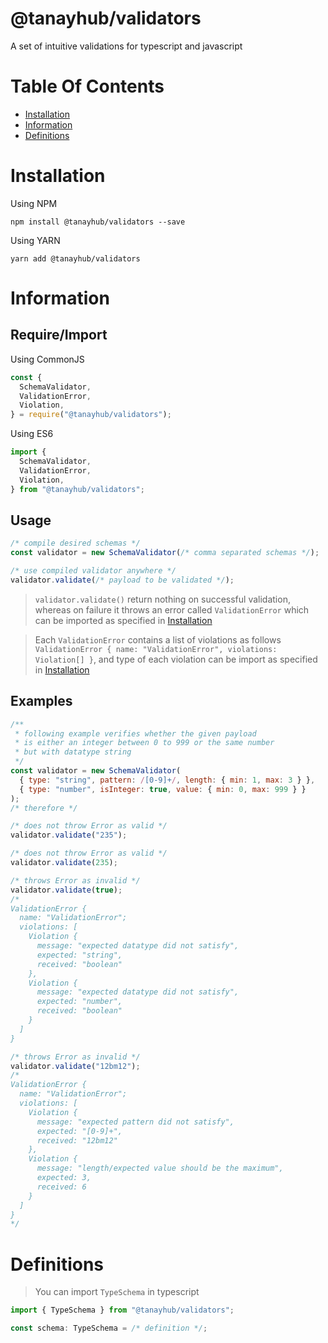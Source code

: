 # @tanayhub/validators

A set of intuitive validations for typescript and javascript

# Table Of Contents

- [Installation](#installation)
- [Information](#information)
- [Definitions](#definitions)

# Installation

Using NPM

```
npm install @tanayhub/validators --save
```

Using YARN

```
yarn add @tanayhub/validators
```

# Information

## Require/Import

Using CommonJS

```js
const {
  SchemaValidator,
  ValidationError,
  Violation,
} = require("@tanayhub/validators");
```

Using ES6

```js
import {
  SchemaValidator,
  ValidationError,
  Violation,
} from "@tanayhub/validators";
```

## Usage

```js
/* compile desired schemas */
const validator = new SchemaValidator(/* comma separated schemas */);

/* use compiled validator anywhere */
validator.validate(/* payload to be validated */);
```

> `validator.validate()` return nothing on successful validation, whereas on failure it throws an error called `ValidationError` which can be imported as specified in [Installation](#installation)

> Each `ValidationError` contains a list of violations as follows `ValidationError { name: "ValidationError", violations: Violation[] }`, and type of each violation can be import as specified in [Installation](#installation)

## Examples

```js
/**
 * following example verifies whether the given payload
 * is either an integer between 0 to 999 or the same number
 * but with datatype string
 */
const validator = new SchemaValidator(
  { type: "string", pattern: /[0-9]+/, length: { min: 1, max: 3 } },
  { type: "number", isInteger: true, value: { min: 0, max: 999 } }
);
/* therefore */

/* does not throw Error as valid */
validator.validate("235");

/* does not throw Error as valid */
validator.validate(235);

/* throws Error as invalid */
validator.validate(true);
/*
ValidationError {
  name: "ValidationError";
  violations: [
    Violation {
      message: "expected datatype did not satisfy",
      expected: "string",
      received: "boolean"
    },
    Violation {
      message: "expected datatype did not satisfy",
      expected: "number",
      received: "boolean"
    }
  ]
}

/* throws Error as invalid */
validator.validate("12bm12");
/*
ValidationError {
  name: "ValidationError";
  violations: [
    Violation {
      message: "expected pattern did not satisfy",
      expected: "[0-9]+",
      received: "12bm12"
    },
    Violation {
      message: "length/expected value should be the maximum",
      expected: 3,
      received: 6
    }
  ]
}
*/
```

# Definitions

> You can import `TypeSchema` in typescript

```ts
import { TypeSchema } from "@tanayhub/validators";

const schema: TypeSchema = /* definition */;
```
